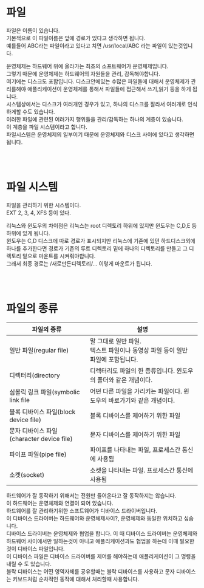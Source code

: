 # 파일

파일은 이름이 있습니다.  
기본적으로 이 파일이름은 앞에 경로가 있다고 생각하면 됩니다.  
예를들어 ABC라는 파일이라고 있다고 치면 /usr/local/ABC 라는 파일이 있는것입니다.  

운영체제는 하드웨어 위에 올라가는 최초의 소프트웨어가 운영체제입니다.  
그렇기 때문에 운영체제는 하드웨어의 자원들을 관리, 감독해야합니다.  
여기에는 디스크도 포함입니다. 디스크안에있는 수많은 파일들에 대해서 운영체제가 관리를해야 애플리케이션이 운영체제를 통해서 파일들에 접근해서 쓰기,읽기 등을 하게 됩니다.  
시스템상에서는 디스크가 여러개인 경우가 있고, 하나의 디스크를 잘라서 여러개로 인식하게할 수도 있습니다.  
이러한 파일에 관련된 여러가지 행위들을 관리/감독하는 하나의 계층이 있습니다.  
이 계층을 파일 시스템이라고 합니다.  
파일시스템은 운영체제의 일부이기 때문에 운영체제와 디스크 사이에 있다고 생각하면 됩니다.  

<br/><br/>

# 파일 시스템

파일을 관리하기 위한 시스템이다.  
EXT 2, 3, 4, XFS 등이 있다.

리눅스와 윈도우의 차이점은 리눅스는 root 디렉토리 하위에 있지만 윈도우는 C,D,E 등 하위에 있게 됩니다.  
윈도우는 C,D 디스크에 따로 경로가 표시되지만 리눅스에 기존에 있던 하드디스크외에 하나를 추가한다면 경로가 기존의 루트 디렉토리 밑에 하나의 디렉토리를 만들고 그 디렉토리 밑으로 마운트를 시켜줘야합니다.  
그래서 최종 경로는 /새로만든디렉토리/... 이렇게 마운트가 됩니다.  

<br/><br/>

# 파일의 종류

| 파일의 종류         | 설명               |
|-----------------|----------------------|
| 일반 파일(regular file)    | 말 그대로 일반 파일.<br/> 텍스트 파일이나 동영상 파일 등이 일반  파일에 포함됩니다.         |
| 디렉터리(directory    | 디렉터리도 파일의 한 종류입니다. 윈도우의 폴더와 같은 개념이다.         |
| 심볼릭 링크 파일(symbolic link file    | 어떤 다른 파일을 가리키는 파일이다. 윈도우의 바로가기와 같은 개념이다.         |
| 블록 디바이스 파일(block device file)    |  블록 디바이스를 제어하기 위한 파일        |
| 문자 디바이스 파일(character device file)    |  문자 디바이스를 제어하기 위한 파일        |
| 파이프 파일(pipe file)    | 파이프를 나타내는 파일, 프로세스간 통신에 사용됨         |
| 소켓(socket)    |  소켓을 나타내는 파일. 프로세스간 통신에 사용됨        |


하드웨어가 잘 동작하기 위해서는 전원만 들어온다고 잘 동작하지는 않습니다.  
이 하드웨어는 운영체제와 연결이 되어 있습니다.  
하드웨어를 잘 관리하기위한 소프트웨어가 디바이스 드라이버입니다.  
이 디바이스 드라이버는 하드웨어와 운영체제사이?, 운영체제와 동일한 위치하고 싶습니다.  
디바이스 드라이버는 운영체제와 협업을 합니다.  이 때 디바이스 드라이버는 운영체제와 하드웨어 사이에서만 일하는것이 아니고 애플리케이션과도 협업을 하는데 이때 필요한것이 디바이스 파일입니다.  
이 디바이스 파일은 디바이스 드라이버를 제어를 해야하는데 애플리케이션이 그 명령을 내릴 수 도 있습니다.  
블락 디바이스는 어떤 영역자체를 공유할때는 블락 디바이스를 사용하고 문자 디바이스는 키보드처럼 순차적인 동작에 대해서 처리할때 사용합니다.  
